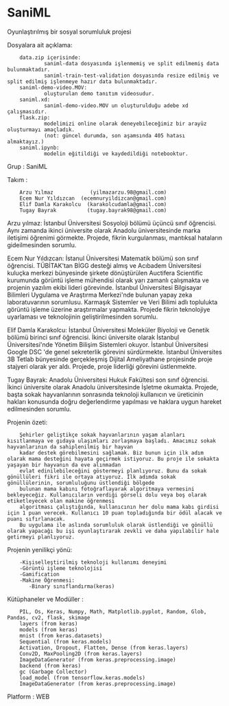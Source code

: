 # SaniML
Oyunlaştırılmış bir sosyal sorumluluk projesi


Dosyalara ait açıklama: 

        data.zip içerisinde:
                saniml-data dosyasında işlenmemiş ve split edilmemiş data bulunmaktadır.
                saniml-train-test-validation dosyasında resize edilmiş ve split edilmiş işlenmeye hazır data bulunmaktadır.
        saniml-demo-video.MOV:
                oluşturulan demo tanıtım videosudur.
        saniml.xd:
                saniml-demo-video.MOV un oluşturulduğu adebe xd çalışmasıdır.
        flask.zip:
                modelimizi online olarak deneyebileceğimiz bir arayüz oluşturmayı amaçladık.
                (not: güncel durumda, son aşamsında 405 hatası almaktayız.)
        saniml.ipynb:
                modelin eğitildiği ve kaydedildiği notebooktur.
        
        
Grup : SaniML


Takım : 

        Arzu Yılmaz            (yilmazarzu.98@gmail.com)
        Ecem Nur Yıldızcan  (ecemnuryildizcan@gmail.com)
        Elif Damla Karakolcu  (karakolcudamla@gmail.com)
        Tugay Bayrak          (tugay.bayrak98@gmail.com)
        
        

Arzu yılmaz: İstanbul Üniversitesi Sosyoloji bölümü üçüncü sınıf öğrencisi. Aynı zamanda ikinci üniversite olarak Anadolu üniversitesinde marka iletişimi öğrenimi görmekte. Projede, fikrin kurgulanması, mantıksal hataların gideilmesinden sorumlu.

Ecem Nur Yıldızcan: İstanul Üniversitesi Matematik bölümü son sınıf öğrencisi. TÜBİTAK'tan BİGG desteği almış ve Acıbadem Üniversitesi kuluçka merkezi bünyesinde şirkete dönüştürülen Auctifera Scientific kurumunda görüntü işleme mühendisi olarak yarı zamanlı çalışmakta ve projenin yazılım ekibi lideri görevinde. İstanbul Üniversitesi Bilgisayar Bilimleri Uygulama ve Araştırma Merkezi'nde bulunan yapay zeka laboratuvarının sorumlusu. Karmaşık Sistemler ve Veri Bilimi adlı toplulukta görüntü işleme üzerine araştırmalar yapmakta. Projede fikrin teknolojiye uyarlaması ve teknolojinin geliştirilmesinden sorumlu.

Elif Damla Karakolcu: İstanbul Üniversitesi Moleküler Biyoloji ve Genetik bölümü birinci sınıf öğrencisi. İkinci üniversite olarak İstanbul Üniversitesi'nde Yönetim Bilişim Sistemleri okuyor. İstanbul Üniversitesi Google DSC 'de genel sekreterlik görevini sürdürmekte. İstanbul Üniversites 3B Tetlab bünyesinde gerçekleşmiş Dijital Ameliyathane projesinde proje stajyeri olarak yer aldı. Projede, proje liderliği görevini üstlenmekte.

Tugay Bayrak: Anadolu Üniversitesi Hukuk Fakültesi son sınıf öğrencisi. İkinci üniversite olarak Anadolu üniversitesinde İşletme okumakta. Projede, başta sokak hayvanlarının sonrasında teknoloji kullanıcın ve üreticinin hakları konusunda doğru değerlendirme yapılması ve haklara uygun hareket edilmesinden sorumlu.


Projenin özeti: 

        Şehirler geliştikçe sokak hayvanlarının yaşam alanları kısıtlanmaya ve gıdaya ulaşımları zorlaşmaya başladı. Amacımız sokak hayvanlarının da sahiplenilmiş bir hayvan
        kadar destek görebilmesini sağlamak. Biz bunun için ilk adım olarak mama desteğini hayata geçirmek istiyoruz. Bu proje ile sokakta yaşayan bir hayvanın da eve alınmadan
        evlat edinilebileceğini göstermeyi planlıyoruz. Bunu da sokak gönüllüleri fikri ile ortaya atıyoruz. İlk adımda sokak gönüllülerinin, sorumluluğunu üstlendiği bölgede
        bulunan mama kabını fotoğraflayarak algoritmaya vermesini bekleyeceğiz. Kullanıcıların verdiği görseli dolu veya boş olarak etiketleyecek olan makine öğrenmesi
        algoritması çalıştığında, kullanıcının her dolu mama kabı girdisi için 1 puan verecek. Kullanıcı 10 puan topladığında bir ödül alacak ve puanı sıfırlanacak. 
        Bu uygulama ile aslında sorumluluk olarak üstlendiği ve gönüllü olarak yapacağı bu işi oyunlaştırarak zevkli ve daha yapılabilir hale getirmeyi planlıyoruz. 
    

Projenin yenilikçi yönü: 

        -Kişiselleştirilmiş teknoloji kullanımı deneyimi
        -Görüntü işleme teknolojisi
        -Gamification
        -Makine Öğrenmesi:
           -Binary sınıflandırma(keras)


Kütüphaneler ve Modüller : 

        PIL, Os, Keras, Numpy, Math, Matplotlib.pyplot, Random, Glob, Pandas, cv2, flask, skimage
        layers (from keras)
        models (from keras)
        mnist (from keras.datasets)
        Sequential (from keras.models)
        Activation, Dropout, Flatten, Dense (from keras.layers)
        Conv2D, MaxPooling2D (from keras.layers)
        ImageDataGenerator (from keras.preprocessing.image)
        backend (from keras)
        gc (Garbage Collector)
        load_model (from tensorflow.keras.models)
        ImageDataGenerator (from keras.preprocessing.image)
        
        
Platform : WEB
        

  

